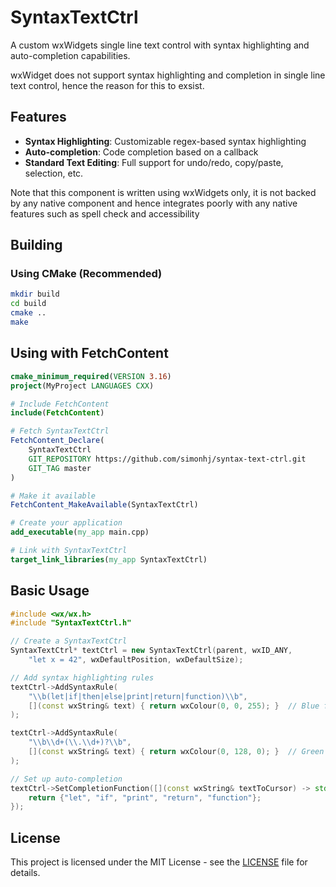 # SyntaxTextCtrl

A custom wxWidgets single line text control with syntax highlighting and auto-completion capabilities.

wxWidget does not support syntax highlighting and completion in single line text
control, hence the reason for this to exsist.

## Features

- **Syntax Highlighting**: Customizable regex-based syntax highlighting
- **Auto-completion**: Code completion based on a callback
- **Standard Text Editing**: Full support for undo/redo, copy/paste, selection, etc.

Note that this component is written using wxWidgets only, it is not backed by
any native component and hence integrates poorly with any native features such
as spell check and accessibility

## Building

### Using CMake (Recommended)

```bash
mkdir build
cd build
cmake ..
make
```


## Using with FetchContent


```cmake
cmake_minimum_required(VERSION 3.16)
project(MyProject LANGUAGES CXX)

# Include FetchContent
include(FetchContent)

# Fetch SyntaxTextCtrl
FetchContent_Declare(
    SyntaxTextCtrl
    GIT_REPOSITORY https://github.com/simonhj/syntax-text-ctrl.git
    GIT_TAG master
)

# Make it available
FetchContent_MakeAvailable(SyntaxTextCtrl)

# Create your application
add_executable(my_app main.cpp)

# Link with SyntaxTextCtrl
target_link_libraries(my_app SyntaxTextCtrl)
```

## Basic Usage

```cpp
#include <wx/wx.h>
#include "SyntaxTextCtrl.h"

// Create a SyntaxTextCtrl
SyntaxTextCtrl* textCtrl = new SyntaxTextCtrl(parent, wxID_ANY,
    "let x = 42", wxDefaultPosition, wxDefaultSize);

// Add syntax highlighting rules
textCtrl->AddSyntaxRule(
    "\\b(let|if|then|else|print|return|function)\\b",
    [](const wxString& text) { return wxColour(0, 0, 255); }  // Blue for keywords
);

textCtrl->AddSyntaxRule(
    "\\b\\d+(\\.\\d+)?\\b",
    [](const wxString& text) { return wxColour(0, 128, 0); }  // Green for numbers
);

// Set up auto-completion
textCtrl->SetCompletionFunction([](const wxString& textToCursor) -> std::vector<wxString> {
    return {"let", "if", "print", "return", "function"};
});
```
## License

This project is licensed under the MIT License - see the [LICENSE](LICENSE) file for details.
